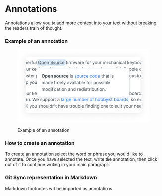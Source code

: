 # Annotations

Annotations allow you to add more context into your text without breaking the readers train of thought.&#x20;

### Example of an annotation

<figure><img src="../../../.gitbook/assets/annotations_example.png" alt=""><figcaption><p>Example of an annotation </p></figcaption></figure>

### How to create an annotation

To create an annotation select the word or phrase you would like to annotate. Once you have selected the text, write the annotation, then click out of it to continue writing in your main paragraph.&#x20;

### Git Sync representation in Markdown

Markdown footnotes will be imported as annotations
